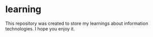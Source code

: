 # learning

This repository was created to store my learnings about information technologies. I hope you enjoy it.
